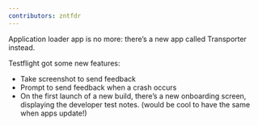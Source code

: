 ```yaml
---
contributors: zntfdr
---
```


Application loader app is no more: there’s a new app called Transporter instead.

Testflight got some new features:

- Take screenshot to send feedback
- Prompt to send feedback when a crash occurs
- On the first launch of a new build, there’s a new onboarding screen, displaying the developer test notes. (would be cool to have the same when apps update!)
